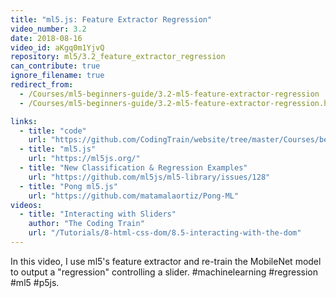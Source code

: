```yaml
---
title: "ml5.js: Feature Extractor Regression"
video_number: 3.2
date: 2018-08-16
video_id: aKgq0m1YjvQ
repository: ml5/3.2_feature_extractor_regression
can_contribute: true
ignore_filename: true
redirect_from:
  - /Courses/ml5-beginners-guide/3.2-ml5-feature-extractor-regression
  - /Courses/ml5-beginners-guide/3.2-ml5-feature-extractor-regression.html

links:
  - title: "code"
    url: "https://github.com/CodingTrain/website/tree/master/Courses/beginner_ml5"
  - title: "ml5.js"
    url: "https://ml5js.org/"
  - title: "New Classification & Regression Examples"
    url: "https://github.com/ml5js/ml5-library/issues/128"
  - title: "Pong ml5.js"
    url: "https://github.com/matamalaortiz/Pong-ML"
videos:
  - title: "Interacting with Sliders"
    author: "The Coding Train"
    url: "/Tutorials/8-html-css-dom/8.5-interacting-with-the-dom"
---
```


In this video, I use ml5's feature extractor and re-train the MobileNet model to output a "regression" controlling a slider. #machinelearning #regression #ml5 #p5js.
